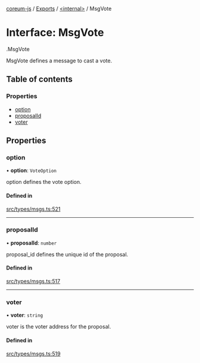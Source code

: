 [coreum-js](../README.md) / [Exports](../modules.md) / [<internal\>](../modules/internal_.md) / MsgVote

# Interface: MsgVote

[<internal>](../modules/internal_.md).MsgVote

MsgVote defines a message to cast a vote.

## Table of contents

### Properties

- [option](internal_.MsgVote.md#option)
- [proposalId](internal_.MsgVote.md#proposalid)
- [voter](internal_.MsgVote.md#voter)

## Properties

### option

• **option**: `VoteOption`

option defines the vote option.

#### Defined in

[src/types/msgs.ts:521](https://github.com/PulsaraIO/coreum-js/blob/37352c6/src/types/msgs.ts#L521)

___

### proposalId

• **proposalId**: `number`

proposal_id defines the unique id of the proposal.

#### Defined in

[src/types/msgs.ts:517](https://github.com/PulsaraIO/coreum-js/blob/37352c6/src/types/msgs.ts#L517)

___

### voter

• **voter**: `string`

voter is the voter address for the proposal.

#### Defined in

[src/types/msgs.ts:519](https://github.com/PulsaraIO/coreum-js/blob/37352c6/src/types/msgs.ts#L519)
